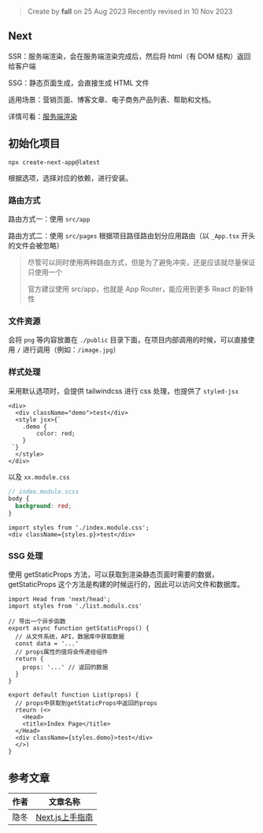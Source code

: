 > Create by **fall** on 25 Aug 2023
> Recently revised in 10 Nov 2023

## Next

SSR：服务端渲染，会在服务端渲染完成后，然后将 html（有 DOM 结构）返回给客户端

SSG：静态页面生成，会直接生成 HTML 文件

适用场景：营销页面、博客文章、电子商务产品列表、帮助和文档。

详情可看：[服务端渲染](../大前端知识点/2.5-SSR服务端渲染.md)

## 初始化项目

`npx create-next-app@latest`

根据选项，选择对应的依赖，进行安装。

### 路由方式

路由方式一：使用 `src/app` 

路由方式二：使用 `src/pages` 根据项目路径路由划分应用路由（以 `_App.tsx` 开头的文件会被忽略）

> 尽管可以同时使用两种路由方式，但是为了避免冲突，还是应该就尽量保证只使用一个
>
> 官方建议使用 src/app，也就是 App Router，能应用到更多 React 的新特性

### 文件资源

会将 `png` 等内容放置在 `./public` 目录下面，在项目内部调用的时候，可以直接使用 `/` 进行调用（例如：`/image.jpg`）

### 样式处理

采用默认选项时，会提供 tailwindcss 进行 css 处理，也提供了 `styled-jsx` 

```tsx
<div>
  <div className="demo">test</div>
  <style jsx>{`
    .demo {
        color: red;
    }
 `}
  </style>
</div>
```

以及 `xx.module.css`

```scss
// index.module.scss
body {
  background: red;
}
```

```tsx
import styles from './index.module.css';
<div className={styles.p}>test</div>
```

### SSG 处理

使用 getStaticProps 方法，可以获取到渲染静态页面时需要的数据，getStaticProps 这个方法是构建的时候运行的，因此可以访问文件和数据库。

```tsx
import Head from 'next/head';
import styles from './list.moduls.css'

// 导出一个异步函数
export async function getStaticProps() {
  // 从文件系统，API，数据库中获取数据
  const data = '...'
  // props属性的值将会传递给组件
  return {
    props: '...' // 返回的数据
  }
}

export default function List(props) {
  // props中获取到getStaticProps中返回的props
  rteurn (<>
    <Head>
    <title>Index Page</title>
  </Head>
  <div className={styles.demo}>test</div>
  </>)
}
```



## 参考文章

| 作者 | 文章名称                                                     |
| ---- | ------------------------------------------------------------ |
| 隐冬 | [Next.js上手指南](https://juejin.cn/post/6970853900475695140) |

